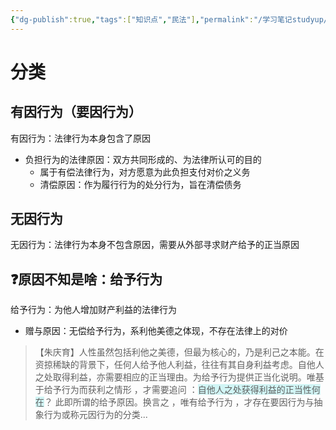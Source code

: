 ```yaml
---
{"dg-publish":true,"tags":["知识点","民法"],"permalink":"/学习笔记studyup/民法总论/原因理论/","dgPassFrontmatter":true,"created":"2024-11-28T08:31:09.569+08:00","updated":"2024-11-28T08:40:46.373+08:00"}
---
```


# 分类
## 有因行为（要因行为）
有因行为：法律行为本身包含了原因
- 负担行为的法律原因：双方共同形成的、为法律所认可的目的
	- 属于有偿法律行为，对方愿意为此负担支付对价之义务
	- 清偿原因：作为履行行为的处分行为，旨在清偿债务
## 无因行为
无因行为：法律行为本身不包含原因，需要从外部寻求财产给予的正当原因
## ❓原因不知是啥：给予行为
给予行为：为他人增加财产利益的法律行为
- 赠与原因：无偿给予行为，系利他美德之体现，不存在法律上的对价
>【朱庆育】人性虽然包括利他之美德，但最为核心的，乃是利己之本能。在资掠稀缺的背景下，任何人给予他人利益，往往有其自身利益考虑。自他人之处取得利益，亦需要相应的正当理由。为给予行为提供正当化说明。唯基于给予行为而获利之情形 ，才需要追问 ：<span style="background:rgba(173, 239, 239, 0.55)">自他人之处获得利益的正当性何在</span>？ 此即所谓的给予原因。换言之 ，唯有给予行为 ，才存在要因行为与抽象行为或称元因行为的分类...